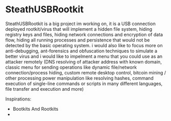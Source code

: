 # SteathUSBRootkit
SteathUSBRootkit is a big project im working on, it is a USB connection deployed rootkit/virus that will implement a hidden file system,
hiding registry keys and files, hiding network connections and encryption of data flow, hiding all running processes and persistence that 
would not be detected by the basic operating system.
i would also like to focus more on anti-debugging, ant-forensics and obfuscation techniques to simulate a better virus and i would like
to impelment a menu that you could use as an attacker remotely (DNS resolving of attacker address with known domain, classic menu for sending
operations like dynamic file/network connection/process hiding, custom remote desktop control, bitcoin mining / other processing power
manipulation like resolving hashes, command execution of single-line commands or scripts in many different languages, file transfer and execution and more)

Inspirations:
* Bootkits And Rootkits
* 
